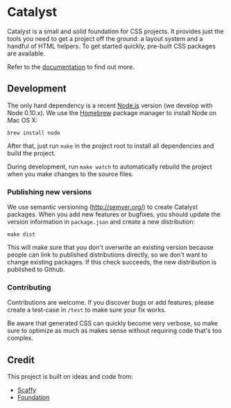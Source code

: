 # Catalyst

Catalyst is a small and solid foundation for CSS projects. It provides just the tools you need to get a project off the ground: a layout system and a handful of HTML helpers. To get started quickly, pre-built CSS packages are available.

Refer to the [documentation](http://interactivethings.github.io/catalyst/) to find out more.

## Development

The only hard dependency is a recent [Node.js](http://nodejs.org/) version (we develop with Node 0.10.x). We use the [Homebrew](http://brew.sh/) package manager to install Node on Mac&nbsp;OS&nbsp;X:

    brew install node

After that, just run `make` in the project root to install all dependencies and build the project.

During development, run `make watch` to automatically rebuild the project when you make changes to the source files.

### Publishing new versions

We use semantic versioning (http://semver.org/) to create Catalyst packages. When you add new features or bugfixes, you should update the version information in `package.json` and create a new distribution:

    make dist

This will make sure that you don't overwrite an existing version because people can link to published distributions directly, so we don't want to change existing packages. If this check succeeds, the new distribution is published to Github.

### Contributing

Contributions are welcome. If you discover bugs or add features, please create a test-case in `/test` to make sure your fix works.

Be aware that generated CSS can quickly become very verbose, so make sure to optimize as much as makes sense without requiring code that's too complex.

## Credit

This project is built on ideas and code from:

* [Scaffy](http://scaffy.railsware.com/)
* [Foundation](http://foundation.zurb.com/)
